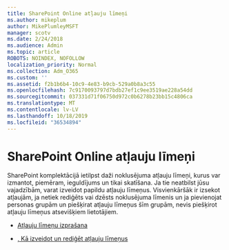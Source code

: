 ```yaml
---
title: SharePoint Online atļauju līmeņi
ms.author: mikeplum
author: MikePlumleyMSFT
manager: scotv
ms.date: 2/24/2018
ms.audience: Admin
ms.topic: article
ROBOTS: NOINDEX, NOFOLLOW
localization_priority: Normal
ms.collection: Adm_O365
ms.custom: ''
ms.assetid: f2b1b6b4-10c9-4e83-b9cb-529a0b8a3c55
ms.openlocfilehash: 7c9170093797d7bdb27ef1c9ee3519ae228a54dd
ms.sourcegitcommit: 037331d71f06750d972c0b6278b23bb15c4806ca
ms.translationtype: MT
ms.contentlocale: lv-LV
ms.lasthandoff: 10/18/2019
ms.locfileid: "36534894"
---
```

# <a name="sharepoint-online-permission-levels"></a>SharePoint Online atļauju līmeņi

SharePoint komplektācijā ietilpst daži noklusējuma atļauju līmeņi, kurus var izmantot, piemēram, ieguldījums un tikai skatīšana. Ja tie neatbilst jūsu vajadzībām, varat izveidot papildu atļauju līmeņus. Visvienkāršāk ir izsekot atļaujām, ja netiek rediģēts vai dzēsts noklusējuma līmenis un ja pievienojat personas grupām un piešķirat atļauju līmeņus šīm grupām, nevis piešķirot atļauju līmeņus atsevišķiem lietotājiem.
  
- [Atļauju līmeņu izprašana](https://go.microsoft.com/fwlink/?linkid=867071)
    
- [, Kā izveidot un rediģēt atļauju līmeņus](https://go.microsoft.com/fwlink/?linkid=867072)
    


